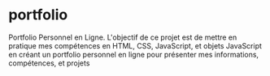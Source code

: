 # portfolio
Portfolio Personnel en Ligne. L'objectif de ce projet est de mettre en pratique mes compétences en HTML, CSS, JavaScript, et objets JavaScript en créant un portfolio personnel en ligne pour présenter mes informations, compétences, et projets
